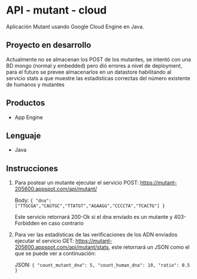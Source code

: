 API - mutant - cloud
==================

Aplicación Mutant usando Google Cloud Engine en Java.

## Proyecto en desarrollo

Actualmente no se almacenan los POST de los mutantes, se intentó con una BD mongo (normal y embedded) pero dió errores a nivel de deployment, para el futuro se prevee almacenarlos en un datastore habilitando al servicio stats a que muestre las estadísticas correctas del número existente de humanos y mutantes

## Productos
- App Engine

## Lenguaje
- Java

## Instrucciones

1. Para postear un mutante ejecutar el servicio POST: https://mutant-205600.appspot.com/api/mutant/

    Body:
        `{
            "dna": ["TTGCGA","CAGTGC","TTATGT","AGAAGG","CCCCTA","TCACTG"]
        }`

   Este servicio retornará 200-Ok si el dna enviado es un mutante y 403-Forbidden en caso contrario

1. Para ver las estadísticas de las verificaciones de los ADN enviados ejecutar el servicio GET: https://mutant-205600.appspot.com/api/mutant/stats, este retornará un JSON como el que se puede ver a continuación:

    JSON:
        `{
            "count_mutant_dna": 5,
            "count_human_dna": 10,
            "ratio": 0.5
        }`
    